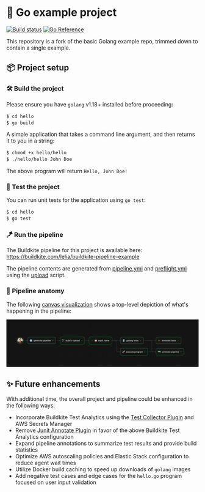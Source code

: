 # 🚀 Go example project

[![Build status](https://badge.buildkite.com/a2febd9a702fdaeeee0512ab36bb69c922871f1ee736d87a55.svg)](https://buildkite.com/lelia/buildkite-pipeline-example) [![Go Reference](https://pkg.go.dev/badge/golang.org/x/example.svg)](https://pkg.go.dev/golang.org/x/example)

This repository is a fork of the basic Golang example repo, trimmed down to contain a single example.

## 📦 Project setup

### 🛠️ Build the project

Please ensure you have `golang` v1.18+ installed before proceeding:

```bash
$ cd hello
$ go build
```

A simple application that takes a command line argument, and then returns it to you in a string:

```bash
$ chmod +x hello/hello
$ ./hello/hello John Doe
```

The above program will return `Hello, John Doe!`

### 🧪 Test the project

You can run unit tests for the application using `go test`:

```bash
$ cd hello
$ go test
```

### 🪁 Run the pipeline

The Buildkite pipeline for this project is available here: https://buildkite.com/lelia/buildkite-pipeline-example

The pipeline contents are generated from [pipeline.yml](.buildkite/pipeline.yml) and [preflight.yml](preflight/preflight.yml) using the [upload](preflight/upload) script.

### 🧩 Pipeline anatomy

The following [canvas visualization](https://buildkite.com/resources/blog/visualize-your-ci-cd-pipeline-on-a-canvas/) shows a top-level depiction of what's happening in the pipeline:

![Pipeline canvas](img/pipeline-canvas.png)

## ✨ Future enhancements

With additional time, the overall project and pipeline could be enhanced in the following ways:

* Incorporate Buildkite Test Analytics using the [Test Collector Plugin](https://github.com/buildkite-plugins/test-collector-buildkite-plugin) and AWS Secrets Manager
* Remove [Junit Annotate Plugin](https://github.com/buildkite-plugins/junit-annotate-buildkite-plugin) in favor of the above Buildkite Test Analytics configuration
* Expand pipeline annotations to summarize test results and provide build statistics
* Optimize AWS autoscaling policies and Elastic Stack configuration to reduce agent wait times
* Utilize Docker build caching to speed up downloads of `golang` images
* Add negative test cases and edge cases for the `hello.go` program focused on user input validation
